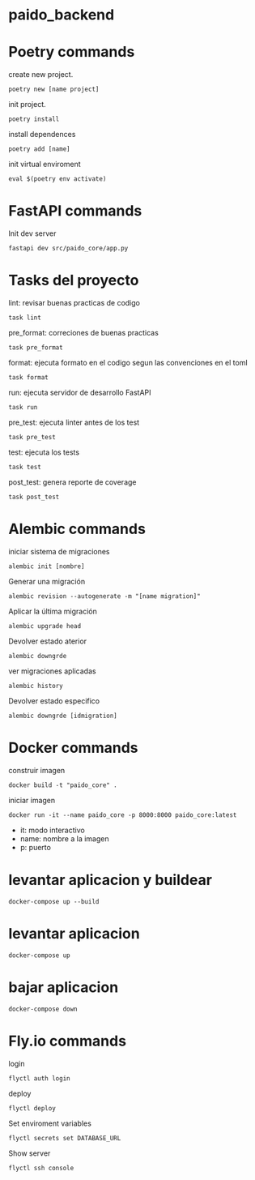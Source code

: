 # paido_backend


# Poetry commands

create new project.

`poetry new [name project]`


init project.

`poetry install`

install dependences

`poetry add [name]`

init virtual enviroment

`eval $(poetry env activate)`


# FastAPI commands

Init dev server

`fastapi dev src/paido_core/app.py`


# Tasks del proyecto

lint: revisar buenas practicas de codigo

`task lint`

pre_format: correciones de buenas practicas

`task pre_format`

format: ejecuta formato en el codigo segun las convenciones en el toml

`task format`

run: ejecuta servidor de desarrollo FastAPI

`task run`

pre_test: ejecuta linter antes de los test

`task pre_test`

test: ejecuta los tests

`task test`

post_test: genera reporte de coverage

`task post_test`


# Alembic commands

iniciar sistema de migraciones

`alembic init [nombre]`

Generar una migración

`alembic revision --autogenerate -m "[name migration]"`


Aplicar la última migración

`alembic upgrade head`

Devolver estado aterior

`alembic downgrde`

ver migraciones aplicadas

`alembic history`


Devolver estado especifico

`alembic downgrde [idmigration]`

# Docker commands

construir imagen

`docker build -t "paido_core" .`

iniciar imagen

`docker run -it --name paido_core -p 8000:8000 paido_core:latest`

- it: modo interactivo
- name: nombre a la imagen
- p: puerto


# levantar aplicacion y buildear

`docker-compose up --build`

# levantar aplicacion

`docker-compose up`

# bajar aplicacion 

`docker-compose down`

# Fly.io commands

login

`flyctl auth login`

deploy

`flyctl deploy`

Set enviroment variables

`flyctl secrets set DATABASE_URL`

Show server


`flyctl ssh console`